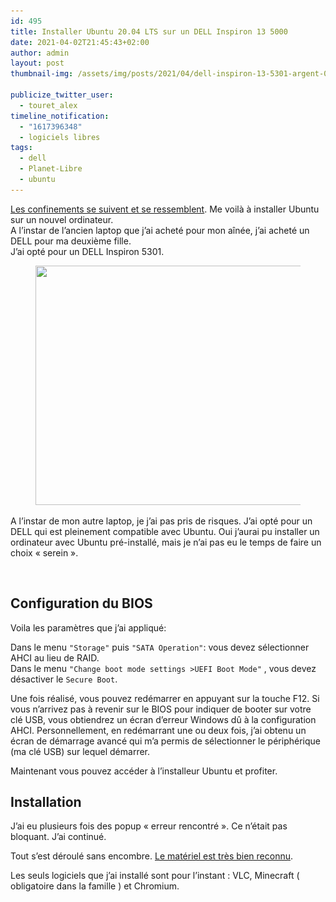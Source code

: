 ```yaml
---
id: 495
title: Installer Ubuntu 20.04 LTS sur un DELL Inspiron 13 5000
date: 2021-04-02T21:45:43+02:00
author: admin
layout: post
thumbnail-img: /assets/img/posts/2021/04/dell-inspiron-13-5301-argent-01.jpg

publicize_twitter_user:
  - touret_alex
timeline_notification:
  - "1617396348"
  - logiciels libres
tags:
  - dell
  - Planet-Libre
  - ubuntu
---
```

<p class="has-drop-cap">
  <a href="https://blog.touret.info/2020/03/23/installer-ubuntu-18-04-lts-sur-un-dell-inspiron-14-3493/">Les confinements se suivent et se ressemblent</a>. Me voilà à installer Ubuntu sur un nouvel ordinateur.<br />A l&rsquo;instar de l&rsquo;ancien laptop que j&rsquo;ai acheté pour mon aînée, j&rsquo;ai acheté un DELL pour ma deuxième fille.<br />J&rsquo;ai opté pour un DELL Inspiron 5301.
</p>

  


<div class="wp-block-image">
  <figure class="aligncenter size-large is-resized"><img loading="lazy" src="/assets/img/posts/2021/04/dell-inspiron-13-5301-argent-01.jpg?w=1024" alt="" class="wp-image-499" width="511" height="383" srcset="/assets/img/posts/2021/04/dell-inspiron-13-5301-argent-01.jpg 2000w, /assets/img/posts/2021/04/dell-inspiron-13-5301-argent-01-300x225.jpg 300w, /assets/img/posts/2021/04/dell-inspiron-13-5301-argent-01-1024x768.jpg 1024w, /assets/img/posts/2021/04/dell-inspiron-13-5301-argent-01-768x576.jpg 768w, /assets/img/posts/2021/04/dell-inspiron-13-5301-argent-01-1536x1152.jpg 1536w, /assets/img/posts/2021/04/dell-inspiron-13-5301-argent-01-1568x1176.jpg 1568w" sizes="(max-width: 511px) 100vw, 511px" /></figure>
</div>

A l&rsquo;instar de mon autre laptop, je j&rsquo;ai pas pris de risques. J&rsquo;ai opté pour un DELL qui est pleinement compatible avec Ubuntu. Oui j&rsquo;aurai pu installer un ordinateur avec Ubuntu pré-installé, mais je n&rsquo;ai pas eu le temps de faire un choix « serein ».

<p class="has-text-align-center">
  <br />
</p>

## Configuration du BIOS

Voila les paramètres que j’ai appliqué:

Dans le menu `"Storage"` puis `"SATA Operation"`: vous devez sélectionner AHCI au lieu de RAID.  
Dans le menu `"Change boot mode settings >UEFI Boot Mode"` , vous devez désactiver le `Secure Boot`.  
  
Une fois réalisé, vous pouvez redémarrer en appuyant sur la touche F12. Si vous n’arrivez pas à revenir sur le BIOS pour indiquer de booter sur votre clé USB, vous obtiendrez un écran d’erreur Windows dû à la configuration AHCI. Personnellement, en redémarrant une ou deux fois, j’ai obtenu un écran de démarrage avancé qui m’a permis de sélectionner le périphérique (ma clé USB) sur lequel démarrer.  
  
Maintenant vous pouvez accéder à l’installeur Ubuntu et profiter.

## Installation

J&rsquo;ai eu plusieurs fois des popup « erreur rencontré ». Ce n&rsquo;était pas bloquant. J&rsquo;ai continué.

Tout s&rsquo;est déroulé sans encombre. [Le matériel est très bien reconnu](https://certification.ubuntu.com/hardware/202007-28039).  
  
Les seuls logiciels que j&rsquo;ai installé sont pour l&rsquo;instant : VLC, Minecraft ( obligatoire dans la famille ) et Chromium.